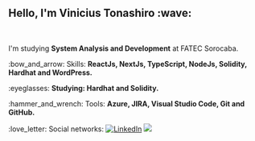 
<h2 align="left">Hello, I'm Vinicius Tonashiro :wave: </h2>​

<p align="left">I'm studying <b>System Analysis and Development</b> at FATEC Sorocaba.</p>

<p align=left>:bow_and_arrow: Skills: <b>ReactJs, NextJs, TypeScript, NodeJs, Solidity, Hardhat and WordPress.</b></p>

<p align="left">:eyeglasses: <b>Studying: Hardhat and Solidity.</b></p>

<p align="left">:hammer_and_wrench: Tools: <b>Azure, JIRA, Visual Studio Code, Git and GitHub.</b></p>

<p align="left">:love_letter: Social networks: <a href="https://www.linkedin.com/in/vinicius-tonashiro-de-souza-0032561ab/"><img src="https://img.shields.io/badge/LinkedIn-%230077B5.svg?&style=flat-square&logo=linkedin&logoColor=white" alt="LinkedIn"></a> <a href="https://api.whatsapp.com/send?phone=+5515991454623&text=Ol%C3%A1,%20prazer%20Vinicius." alt="WhatsApp"><img src="https://img.shields.io/badge/-WhatsApp-25d366?style=flat-square&labelColor=25d366&logo=whatsapp&logoColor=white&link=https://api.whatsapp.com/send?phone=5515996311542&text=Ol%C3%A1%20Juliana!%20"/></a></p>

<!-- <p align="center">
  <img height="160" src="https://github-readme-stats.vercel.app/api?username=Tonashiro&count_private=true&show_icons=true&theme=nord&hide_border=true" />
  <img height="160" src="https://github-readme-stats.vercel.app/api/top-langs/?username=Tonashiro&layout=compact&theme=nord&hide_border=true" /> 
</p> -->
